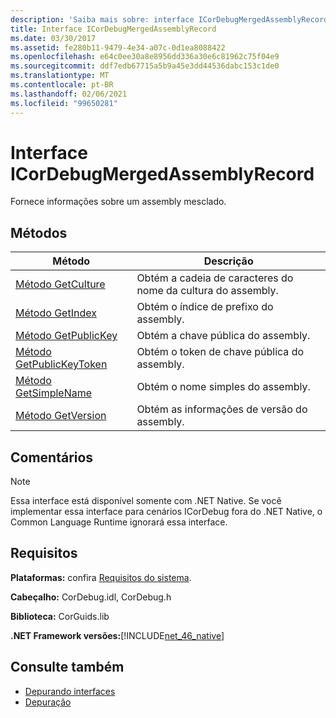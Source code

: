 ```yaml
---
description: 'Saiba mais sobre: interface ICorDebugMergedAssemblyRecord'
title: Interface ICorDebugMergedAssemblyRecord
ms.date: 03/30/2017
ms.assetid: fe280b11-9479-4e34-a07c-0d1ea8088422
ms.openlocfilehash: e64c0ee30a8e8956dd336a30e6c81962c75f04e9
ms.sourcegitcommit: ddf7edb67715a5b9a45e3dd44536dabc153c1de0
ms.translationtype: MT
ms.contentlocale: pt-BR
ms.lasthandoff: 02/06/2021
ms.locfileid: "99650281"
---
```

# <a name="icordebugmergedassemblyrecord-interface"></a>Interface ICorDebugMergedAssemblyRecord

Fornece informações sobre um assembly mesclado.  
  
## <a name="methods"></a>Métodos  
  
|Método|Descrição|  
|------------|-----------------|  
|[Método GetCulture](icordebugmergedassemblyrecord-getculture-method.md)|Obtém a cadeia de caracteres do nome da cultura do assembly.|  
|[Método GetIndex](icordebugmergedassemblyrecord-getindex-method.md)|Obtém o índice de prefixo do assembly.|  
|[Método GetPublicKey](icordebugmergedassemblyrecord-getpublickey-method.md)|Obtém a chave pública do assembly.|  
|[Método GetPublicKeyToken](icordebugmergedassemblyrecord-getpublickeytoken-method.md)|Obtém o token de chave pública do assembly.|  
|[Método GetSimpleName](icordebugmergedassemblyrecord-getsimplename-method.md)|Obtém o nome simples do assembly.|  
|[Método GetVersion](icordebugmergedassemblyrecord-getversion-method.md)|Obtém as informações de versão do assembly.|  
  
## <a name="remarks"></a>Comentários  
  
> [!NOTE]
> Essa interface está disponível somente com .NET Native. Se você implementar essa interface para cenários ICorDebug fora do .NET Native, o Common Language Runtime ignorará essa interface.  
  
## <a name="requirements"></a>Requisitos  

 **Plataformas:** confira [Requisitos do sistema](../../get-started/system-requirements.md).  
  
 **Cabeçalho:** CorDebug.idl, CorDebug.h  
  
 **Biblioteca:** CorGuids.lib  
  
 **.NET Framework versões:**[!INCLUDE[net_46_native](../../../../includes/net-46-native-md.md)]  
  
## <a name="see-also"></a>Consulte também

- [Depurando interfaces](debugging-interfaces.md)
- [Depuração](index.md)
